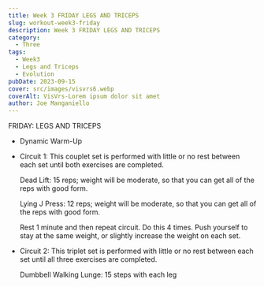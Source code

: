 ```yaml
---
title: Week 3 FRIDAY LEGS AND TRICEPS 
slug: workout-week3-friday
description: Week 3 FRIDAY LEGS AND TRICEPS
category:
  - Three
tags:
  - Week3
  - Legs and Triceps
  - Evolution  
pubDate: 2023-09-15
cover: src/images/visvrs6.webp
coverAlt: VisVrs-Lorem ipsum dolor sit amet
author: Joe Manganiello
---
```


FRIDAY: LEGS AND TRICEPS

- Dynamic Warm-Up
  
- Circuit 1: This couplet set is performed with little or no rest between each set until both exercises are completed.

  Dead Lift: 15 reps; weight will be moderate, so that you can get all of the reps with good form.

  Lying J Press: 12 reps; weight will be moderate, so that you can get all of the reps with good form.

  Rest 1 minute and then repeat circuit. Do this 4 times. Push yourself to stay at the same weight, or slightly increase the weight on each set.

- Circuit 2: This triplet set is performed with little or no rest between each set until all three exercises are completed.

  Dumbbell Walking Lunge: 15 steps with each leg